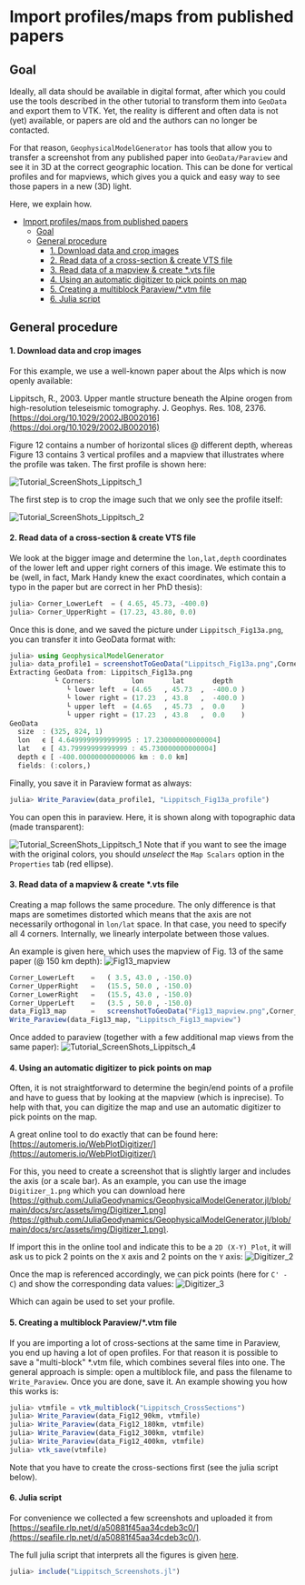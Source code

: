 # Import profiles/maps from published papers

## Goal
Ideally, all data should be available in digital format, after which you could use the tools described in the other tutorial to transform them into `GeoData` and export them to VTK.
Yet, the reality is different and often data is not (yet) available, or papers are old and the authors can no longer be contacted.

For that reason, `GeophysicalModelGenerator` has tools that allow you to transfer a screenshot from any published paper into `GeoData/Paraview` and see it in 3D at the correct geographic location. This can be done for vertical profiles and for mapviews, which gives you a quick and easy way to see those papers in a new (3D) light.

Here, we explain how.
- [Import profiles/maps from published papers](#import-profilesmaps-from-published-papers)
  - [Goal](#goal)
  - [General procedure](#general-procedure)
      - [1. Download data and crop images](#1-download-data-and-crop-images)
      - [2. Read data of a cross-section \& create VTS file](#2-read-data-of-a-cross-section--create-vts-file)
      - [3. Read data of a mapview \& create \*.vts file](#3-read-data-of-a-mapview--create-vts-file)
      - [4. Using an automatic digitizer to pick points on map](#4-using-an-automatic-digitizer-to-pick-points-on-map)
      - [5. Creating a multiblock Paraview/\*.vtm file](#5-creating-a-multiblock-paraviewvtm-file)
      - [6. Julia script](#6-julia-script)
## General procedure
#### 1. Download data and crop images
For this example, we use a well-known paper about the Alps which is now openly available:

Lippitsch, R., 2003. Upper mantle structure beneath the Alpine orogen from high-resolution teleseismic tomography. J. Geophys. Res. 108, 2376. [https://doi.org/10.1029/2002JB002016](https://doi.org/10.1029/2002JB002016)


Figure 12 contains a number of horizontal slices @ different depth, whereas Figure 13 contains 3 vertical profiles and a mapview that illustrates where the profile was taken. The first profile is shown here:

![Tutorial_ScreenShots_Lippitsch_1](../assets/img/Tutorial_ScreenShots_Lippitsch_1.png)

The first step is to crop the image such that we only see the profile itself:

![Tutorial_ScreenShots_Lippitsch_2](../assets/img/Lippitsch_Fig13a.png)

#### 2. Read data of a cross-section & create VTS file

We look at the bigger image and determine the `lon,lat,depth` coordinates of the lower left and upper right corners of this image. We estimate this to be (well, in fact, Mark Handy knew the exact coordinates, which contain a typo in the paper but are correct in her PhD thesis):
```julia
julia> Corner_LowerLeft  = ( 4.65, 45.73, -400.0)
julia> Corner_UpperRight = (17.23, 43.80, 0.0)
```

Once this is done, and we saved the picture under `Lippitsch_Fig13a.png`, you can transfer it into GeoData format with:

```julia
julia> using GeophysicalModelGenerator
julia> data_profile1 = screenshotToGeoData("Lippitsch_Fig13a.png",Corner_LowerLeft, Corner_UpperRight)
Extracting GeoData from: Lippitsch_Fig13a.png
           └ Corners:         lon       lat       depth
              └ lower left  = (4.65   , 45.73  ,  -400.0 )
              └ lower right = (17.23  , 43.8   ,  -400.0 )
              └ upper left  = (4.65   , 45.73  ,  0.0    )
              └ upper right = (17.23  , 43.8   ,  0.0    )
GeoData
  size  : (325, 824, 1)
  lon   ϵ [ 4.6499999999999995 : 17.230000000000004]
  lat   ϵ [ 43.79999999999999 : 45.730000000000004]
  depth ϵ [ -400.00000000000006 km : 0.0 km]
  fields: (:colors,)
```
Finally, you save it in Paraview format as always:
```julia
julia> Write_Paraview(data_profile1, "Lippitsch_Fig13a_profile")
```

You can open this in paraview. Here, it is shown along with topographic data (made transparent):

![Tutorial_ScreenShots_Lippitsch_1](../assets/img/Tutorial_ScreenShots_Lippitsch_3.png)
Note that if you want to see the image with the original colors, you should *unselect* the `Map Scalars` option in the `Properties` tab (red ellipse).


#### 3. Read data of a mapview & create *.vts file

Creating a map follows the same procedure. The only difference is that maps are sometimes distorted which means that the axis are not necessarily orthogonal in `lon/lat` space. In that case, you need to specify all 4 corners. Internally, we linearly interpolate between those values.

An example is given here, which uses the mapview of Fig. 13 of the same paper (@ 150 km depth):
![Fig13_mapview](../assets/img/Fig13_mapview.png)

```julia
Corner_LowerLeft    =   ( 3.5, 43.0 , -150.0)
Corner_UpperRight   =   (15.5, 50.0 , -150.0)
Corner_LowerRight   =   (15.5, 43.0 , -150.0)
Corner_UpperLeft    =   (3.5 , 50.0 , -150.0)
data_Fig13_map      =   screenshotToGeoData("Fig13_mapview.png",Corner_LowerLeft, Corner_UpperRight, Corner_LowerRight=Corner_LowerRight,Corner_UpperLeft=Corner_UpperLeft)
Write_Paraview(data_Fig13_map, "Lippitsch_Fig13_mapview")
```

Once added to paraview (together with a few additional map views from the same paper):
![Tutorial_ScreenShots_Lippitsch_4](../assets/img/Tutorial_ScreenShots_Lippitsch_4.png)

#### 4. Using an automatic digitizer to pick points on map
Often, it is not straightforward to determine the begin/end points of a profile and have to guess that by looking at the mapview (which is inprecise). To help with that, you can digitize the map and use an automatic digitizer to pick points on the map.

A great online tool to do exactly that can be found here:
[https://automeris.io/WebPlotDigitizer/](https://automeris.io/WebPlotDigitizer/)

For this, you need to create a screenshot that is slightly larger and includes the axis (or a scale bar).
As an example, you can use the image `Digitizer_1.png` which you can download here [https://github.com/JuliaGeodynamics/GeophysicalModelGenerator.jl/blob/main/docs/src/assets/img/Digitizer_1.png](https://github.com/JuliaGeodynamics/GeophysicalModelGenerator.jl/blob/main/docs/src/assets/img/Digitizer_1.png).

If import this in the online tool and indicate this to be a `2D (X-Y) Plot`, it will ask us to pick 2 points on the `X` axis and 2 points on the `Y` axis:
![Digitizer_2](../assets/img/Digitizer_2.png)

Once the map is referenced accordingly, we can pick points (here for `C' - C`) and show the corresponding data values:
![Digitizer_3](../assets/img/Digitizer_3.png)

Which can again be used to set your profile.

#### 5. Creating a multiblock Paraview/*.vtm file

If you are importing a lot of cross-sections at the same time in Paraview, you end up having a lot of open profiles.
For that reason it is possible to save a "multi-block" *.vtm file, which combines several files into one.
The general approach is simple: open a multiblock file, and pass the filename to `Write_Paraview`. Once you are done, save it.
An example showing you how this works is:
```julia
julia> vtmfile = vtk_multiblock("Lippitsch_CrossSections")
julia> Write_Paraview(data_Fig12_90km, vtmfile)
julia> Write_Paraview(data_Fig12_180km, vtmfile)
julia> Write_Paraview(data_Fig12_300km, vtmfile)
julia> Write_Paraview(data_Fig12_400km, vtmfile)
julia> vtk_save(vtmfile)
```
Note that you have to create the cross-sections first (see the julia script below).

#### 6. Julia script
For convenience we collected a few screenshots and uploaded it from [https://seafile.rlp.net/d/a50881f45aa34cdeb3c0/](https://seafile.rlp.net/d/a50881f45aa34cdeb3c0/).

The full julia script that interprets all the figures is given [here](https://github.com/JuliaGeodynamics/GeophysicalModelGenerator.jl/tree/main/tutorial/Lippitsch_Screenshots.jl).
```julia
julia> include("Lippitsch_Screenshots.jl")
```

